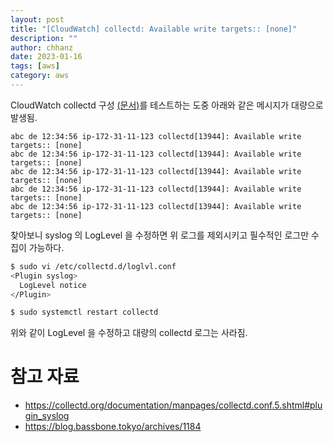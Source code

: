```yaml
---
layout: post
title: "[CloudWatch] collectd: Available write targets:: [none]" 
description: ""
author: chhanz
date: 2023-01-16
tags: [aws]
category: aws
---
```


CloudWatch collectd 구성 [(문서)](https://aws.amazon.com/ko/blogs/aws/new-cloudwatch-plugin-for-collectd/)를 테스트하는 도중 아래와 같은 메시지가 대량으로 발생됨.   
```console
abc de 12:34:56 ip-172-31-11-123 collectd[13944]: Available write targets:: [none]
abc de 12:34:56 ip-172-31-11-123 collectd[13944]: Available write targets:: [none]
abc de 12:34:56 ip-172-31-11-123 collectd[13944]: Available write targets:: [none]
abc de 12:34:56 ip-172-31-11-123 collectd[13944]: Available write targets:: [none]
abc de 12:34:56 ip-172-31-11-123 collectd[13944]: Available write targets:: [none]
```
   
찾아보니 syslog 의 LogLevel 을 수정하면 위 로그를 제외시키고 필수적인 로그만 수집이 가능하다.   

```bash
$ sudo vi /etc/collectd.d/loglvl.conf
<Plugin syslog>
  LogLevel notice
</Plugin>

$ sudo systemctl restart collectd
```

위와 같이 LogLevel 을 수정하고 대량의 collectd 로그는 사라짐.

# 참고 자료
* https://collectd.org/documentation/manpages/collectd.conf.5.shtml#plugin_syslog
* https://blog.bassbone.tokyo/archives/1184